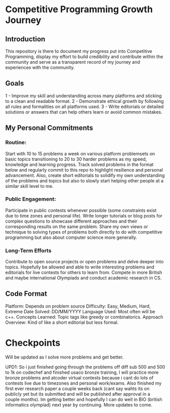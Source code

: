 # Competitive Programming Growth Journey

## Introduction
This repository is there to document my progress put into Competitive Programming, display my effort to build credibility and contribute within the community and serve as a transparent record of my journey and experiences with the community.

## Goals
1 - Improve my skill and understanding across many platforms and sticking to a clean and readable format.
2 - Demonstrate ethical growth by following all rules and formalities on all platforms used.
3 - Write editorials or detailed solutions or answers that can help others learn or avoid common mistakes.

## My Personal Commitments
### Routine:
Start with 10 to 15 problems a week on various platform problemsets on basic topics transitioning to 20 to 30 harder problems as my speed, knowledge and learning progress.
Track solved problems in the format below and regularly commit to this repo to highlight resilience and personal advancement.
Also, create short editorials to solidify my own understanding of the problems and topics but also to slowly start helping other people at a similar skill level to me.

### Public Engagement:
Participate in public contests whenever possible (some constraints exist due to time zones and personal life).
Write longer tutorials or blog posts for complex questions to showcase different approaches and their corresponding results on the same problem.
Share my own views or technique to solving types of problems both directly to do with competitive programming but also about computer science more generally.

### Long-Term Efforts
Contribute to open source projects or open problems and delve deeper into topics.
Hopefully be allowed and able to write interesting problems and editorials for live contests for others to learn from.
Compete in more British and maybe international Olympiads and conduct academic research in CS.

## Code Format
Platform: Depends on problem source
Difficulty: Easy, Medium, Hard, Extreme
Date Solved: DD/MM/YYYY
Language Used: Most often will be c++.
Concepts Learned: Topic tags like greedy or combinatorics.
Approach Overview: Kind of like a short editorial but less formal.

# Checkpoints
Will be updated as I solve more problems and get better.

UPD1: So i just finished going through the problems off diff sub 500 and 500 to 1k on codechef and finished usaco bronze training, I will practice more bronze problems and atcoder virtual contests because i cant do lots of contests live due to timezones and personal work/exams. Also finished my first ever research paper a couple weeks back (cant say wahts its on publicly yet but its submitted and will be published after approval in a couple months). Im getting better and hopefully I can do well in BIO (british informatics olympiad) next year by continuing. More updates to come.
